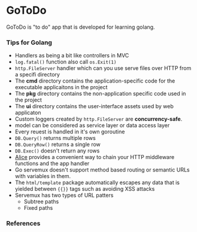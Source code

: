 # GoToDo
GoToDo is "to do" app that is developed for learning golang.

### Tips for Golang
* Handlers as being a bit like controllers in MVC
* `log.fatal()` function also call `os.Exit(1)`
* `http.FileServer` handler which can you use serve files over HTTP from a specifi directory
* The **cmd** directory contains the application-specific code for the executable applicaitons in the project
* The **pkg** directory contains the non-application specific code used in the project
* The **ui** directory contains the user-interface assets used by web applicaton
* Custom loggers created by `http.FileServer` are **concurrency-safe**.
* model can be considered as service layer or data access layer
* Every reuest is handled in it's own goroutine
* `DB.Query()` returns multiple rows
* `DB.QueryRow()` returns a single row
* `DB.Exec()` doesn't return any rows
* [Alice](https://github.com/justinas/alice) provides a convenient way to chain your HTTP middleware functions and the app handler
* Go servemux doesn't support method based routing or semantic URLs with variables in them.
* The `html/template` package automatically escapes any data that is yielded between `{{}}` tags such as avoiding XSS attacks
* Servemux has two types of URL patters
    * Subtree paths
    * Fixed paths


### References
